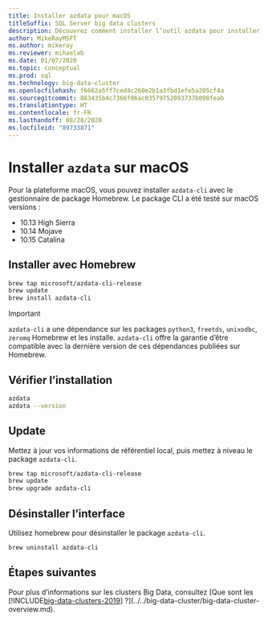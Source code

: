 ```yaml
---
title: Installer azdata pour macOS
titleSuffix: SQL Server big data clusters
description: Découvrez comment installer l’outil azdata pour installer et gérer des clusters Big Data pour macOS.
author: MikeRayMSFT
ms.author: mikeray
ms.reviewer: mihaelab
ms.date: 01/07/2020
ms.topic: conceptual
ms.prod: sql
ms.technology: big-data-cluster
ms.openlocfilehash: f6662a5ff7ced4c260e2b1a3fbd1efe5a285cf4a
ms.sourcegitcommit: 883435b4c7366f06ac03579752093737b098feab
ms.translationtype: HT
ms.contentlocale: fr-FR
ms.lasthandoff: 08/28/2020
ms.locfileid: "89733871"
---
```

# <a name="install-azdata-on-macos"></a>Installer `azdata` sur macOS

Pour la plateforme macOS, vous pouvez installer `azdata-cli` avec le gestionnaire de package Homebrew. Le package CLI a été testé sur macOS versions : 
* 10.13 High Sierra
* 10.14 Mojave
* 10.15 Catalina

## <a name="install-with-homebrew"></a>Installer avec Homebrew

```bash
brew tap microsoft/azdata-cli-release
brew update
brew install azdata-cli
```

>[!IMPORTANT]
>`azdata-cli` a une dépendance sur les packages `python3`, `freetds`, `unixodbc`, `zeromq` Homebrew et les installe. `azdata-cli` offre la garantie d’être compatible avec la dernière version de ces dépendances publiées sur Homebrew.

## <a name="verify-install"></a>Vérifier l’installation

```bash
azdata
azdata --version
```

## <a name="update"></a>Update

Mettez à jour vos informations de référentiel local, puis mettez à niveau le package `azdata-cli`.

```bash
brew tap microsoft/azdata-cli-release
brew update
brew upgrade azdata-cli
```

## <a name="uninstall"></a>Désinstaller l’interface

Utilisez homebrew pour désinstaller le package `azdata-cli`.

```bash
brew uninstall azdata-cli
```

## <a name="next-steps"></a>Étapes suivantes

Pour plus d’informations sur les clusters Big Data, consultez [Que sont les [!INCLUDE[big-data-clusters-2019](../../includes/ssbigdataclusters-ver15.md)] ?](../../big-data-cluster/big-data-cluster-overview.md).